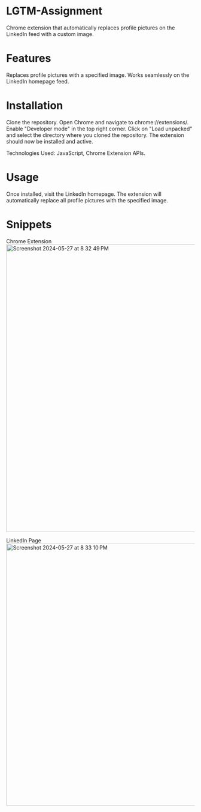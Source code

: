 # LGTM-Assignment
Chrome extension that automatically replaces profile pictures on the LinkedIn feed with a custom image.

# Features
Replaces profile pictures with a specified image.
Works seamlessly on the LinkedIn homepage feed.

# Installation
Clone the repository.
Open Chrome and navigate to chrome://extensions/.
Enable "Developer mode" in the top right corner.
Click on "Load unpacked" and select the directory where you cloned the repository.
The extension should now be installed and active.

Technologies Used: JavaScript, Chrome Extension APIs.

# Usage
Once installed, visit the LinkedIn homepage.
The extension will automatically replace all profile pictures with the specified image.

# Snippets

Chrome Extension
<img width="766" alt="Screenshot 2024-05-27 at 8 32 49 PM" src="https://github.com/sejalmah/LGTM-Assignment/assets/72298689/c9bbc0c8-ba4c-4c2f-9eb3-ee1d22b0ecbe">

LinkedIn Page
<img width="698" alt="Screenshot 2024-05-27 at 8 33 10 PM" src="https://github.com/sejalmah/LGTM-Assignment/assets/72298689/b80473bc-4ae7-4896-97b5-763a30fbf4a3">
